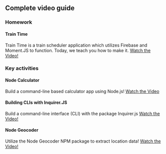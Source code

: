 ## Complete video guide

### Homework

#### Train Time
Train Time is a train scheduler application which utilizes Firebase and Moment.JS to function. Today, we teach you how to make it.
[Watch the Video!](https://www.youtube.com/watch?v=Dz5iKzwHi0k&index=9)

### Key activities

#### Node Calculator

Build a command-line based calculator app using Node.js!
[Watch the Video](https://www.youtube.com/watch?v=JH28RCouqfw)

#### Building CLIs with Inquirer.JS

Build a command-line interface (CLI) with the package Inquirer.js
[Watch the Video!](https://www.youtube.com/watch?v=JJqriV7Q9og)

#### Node Geocoder

Utilize the Node Geocoder NPM package to extract location data!
[Watch the Video!](https://www.youtube.com/watch?v=G9CtacWgYho)

